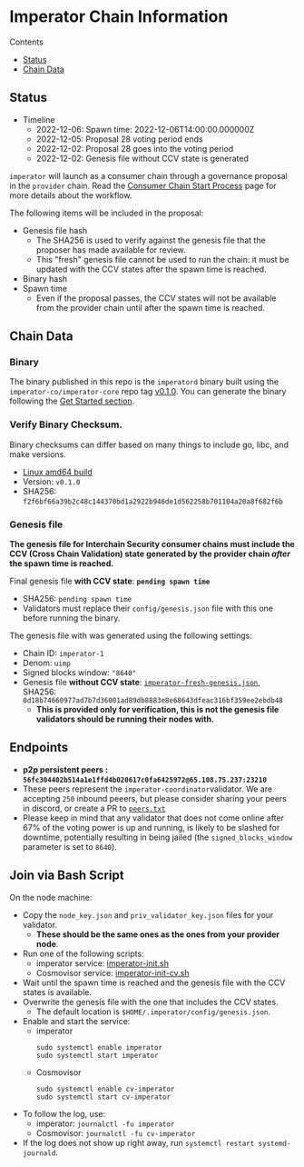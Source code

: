 # Imperator Chain Information

Contents

* [Status](#status)
* [Chain Data](#chain-data)

## Status

* Timeline
   * 2022-12-06: Spawn time: 2022-12-06T14:00:00.000000Z
   * 2022-12-05: Proposal 28 voting period ends
   * 2022-12-02: Proposal 28 goes into the voting period
   * 2022-12-02: Genesis file without CCV state is generated

`imperator` will launch as a consumer chain through a governance proposal in the `provider` chain. Read the [Consumer Chain Start Process](https://github.com/hyphacoop/ics-testnets/blob/main/docs/Consumer-Chain-Start-Process.md) page for more details about the workflow.

The following items will be included in the proposal:
* Genesis file hash
  * The SHA256 is used to verify against the genesis file that the proposer has made available for review.
  * This "fresh" genesis file cannot be used to run the chain: it must be updated with the CCV states after the spawn time is reached.
* Binary hash
* Spawn time
  * Even if the proposal passes, the CCV states will not be available from the provider chain until after the spawn time is reached.

## Chain Data

### Binary

The binary published in this repo is the `imperatord` binary built using the `imperator-co/imperator-core` repo tag [v0.1.0](https://github.com/imperator-co/imperator-core/releases/tag/v0.1.0). You can generate the binary following the [Get Started section](https://github.com/imperator-co/imperator-core/tree/v0.1.0#get-started).

### Verify Binary Checksum.
Binary checksums can differ based on many things to include go, libc, and make versions.

  * [Linux amd64 build](imperatord)
  * Version: `v0.1.0`
  * SHA256: `f2f6bf66a39b2c48c144370bd1a2922b946de1d562258b701104a20a8f682f6b`

### Genesis file

**The genesis file for Interchain Security consumer chains must include the CCV (Cross Chain Validation) state generated by the provider chain _after_ the spawn time is reached.**

Final genesis file **with CCV state**: **`pending spawn time`**
- SHA256: `pending spawn time`
- Validators must replace their `config/genesis.json` file with this one before running the binary.

The genesis file with was generated using the following settings:

* Chain ID: `imperator-1`
* Denom: `uimp`
* Signed blocks window: `"8640"`
* Genesis file **without CCV state**: [`imperator-fresh-genesis.json`](imperator-fresh-genesis.json), SHA256: `0d18b74660977ad7b7d36001ad89db8883e8e68643dfeac316bf359ee2ebdb48`
  * **This is provided only for verification, this is not the genesis file validators should be running their nodes with.**

## Endpoints

* **p2p persistent peers : `56fc304402b514a1e1ffd4b020617c0fa6425972@65.108.75.237:23210`**
* These peers represent the `imperator-coordinator`validator. We are accepting `250` inbound peeers, but please consider sharing your peers in discord, or create a PR to [`peers.txt`](peers.txt)
* Please keep in mind that any validator that does not come online after 67% of the voting power is up and running, is likely to be slashed for downtime, potentially resulting in being jailed (the `signed_blocks_window` parameter is set to `8640`).

## Join via Bash Script

On the node machine:
- Copy the `node_key.json` and `priv_validator_key.json` files for your validator.
  - **These should be the same ones as the ones from your provider node**.
- Run one of the following scripts:
  - imperator service: [imperator-init.sh](imperator-init.sh)
  - Cosmovisor service: [imperator-init-cv.sh](imperator-init-cv.sh)
- Wait until the spawn time is reached and the genesis file with the CCV states is available.
- Overwrite the genesis file with the one that includes the CCV states.
  - The default location is `$HOME/.imperator/config/genesis.json`.
- Enable and start the service:
  - imperator
    ```
    sudo systemctl enable imperator
    sudo systemctl start imperator
    ```
  - Cosmovisor
    ```
    sudo systemctl enable cv-imperator
    sudo systemctl start cv-imperator
    ```
- To follow the log, use:
  - imperator: `journalctl -fu imperator`
  - Cosmovisor: `journalctl -fu cv-imperator`
- If the log does not show up right away, run `systemctl restart systemd-journald`.
